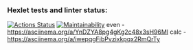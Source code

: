 ### Hexlet tests and linter status:
[![Actions Status](https://github.com/SandActor/frontend-project-44/actions/workflows/hexlet-check.yml/badge.svg)](https://github.com/SandActor/frontend-project-44/actions)
[![Maintainability](https://api.codeclimate.com/v1/badges/127dea9de937e3ac59a9/maintainability)](https://codeclimate.com/github/SandActor/frontend-project-44/maintainability)
even - https://asciinema.org/a/YnDZYA8pg4gKg2c48x3sH96Ml
calc - https://asciinema.org/a/iwepqgFibPvzixkpqx2RmQrTy